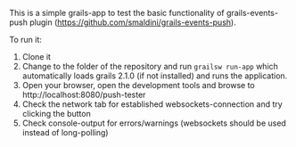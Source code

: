 This is a simple grails-app to test the basic functionality of grails-events-push plugin (https://github.com/smaldini/grails-events-push).

To run it:

1. Clone it
2. Change to the folder of the repository and run `grailsw run-app` which automatically loads grails 2.1.0 (if not installed) and runs the application.
3. Open your browser, open the development tools and browse to http://localhost:8080/push-tester
4. Check the network tab for established websockets-connection and try clicking the button
5. Check console-output for errors/warnings (websockets should be used instead of long-polling)